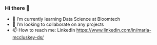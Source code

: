 ### Hi there 👋

- 🌱 I’m currently learning Data Science at Bloomtech
- 👯 I’m looking to collaborate on any projects 
- 📫 How to reach me: LinkedIn https://www.linkedin.com/in/maria-mccluskey-ds/

<!--
**MariaGeorgiou/MariaGeorgiou** is a ✨ _special_ ✨ repository because its `README.md` (this file) appears on your GitHub profile.

Here are some ideas to get you started:

- 🔭 I’m currently working on ...
- 🌱 I’m currently learning Data Science at Bloomtech
- 👯 I’m looking to collaborate on any projects 
- 🤔 I’m looking for help with ...
- 💬 Ask me about ...
- 📫 How to reach me: LinkedIn https://www.linkedin.com/in/maria-georgiou-064618281/
- 😄 Pronouns: ...
- ⚡ Fun fact: ...
-->
